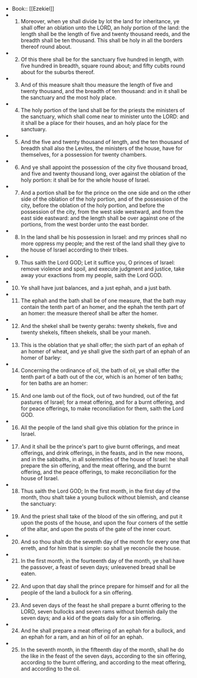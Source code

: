 - Book:: [[Ezekiel]]
- 1. Moreover, when ye shall divide by lot the land for inheritance, ye shall offer an oblation unto the LORD, an holy portion of the land: the length shall be the length of five and twenty thousand reeds, and the breadth shall be ten thousand. This shall be holy in all the borders thereof round about.
- 2. Of this there shall be for the sanctuary five hundred in length, with five hundred in breadth, square round about; and fifty cubits round about for the suburbs thereof.
- 3. And of this measure shalt thou measure the length of five and twenty thousand, and the breadth of ten thousand: and in it shall be the sanctuary and the most holy place.
- 4. The holy portion of the land shall be for the priests the ministers of the sanctuary, which shall come near to minister unto the LORD: and it shall be a place for their houses, and an holy place for the sanctuary.
- 5. And the five and twenty thousand of length, and the ten thousand of breadth shall also the Levites, the ministers of the house, have for themselves, for a possession for twenty chambers.
- 6. And ye shall appoint the possession of the city five thousand broad, and five and twenty thousand long, over against the oblation of the holy portion: it shall be for the whole house of Israel.
- 7. And a portion shall be for the prince on the one side and on the other side of the oblation of the holy portion, and of the possession of the city, before the oblation of the holy portion, and before the possession of the city, from the west side westward, and from the east side eastward: and the length shall be over against one of the portions, from the west border unto the east border.
- 8. In the land shall be his possession in Israel: and my princes shall no more oppress my people; and the rest of the land shall they give to the house of Israel according to their tribes.
- 9. Thus saith the Lord GOD; Let it suffice you, O princes of Israel: remove violence and spoil, and execute judgment and justice, take away your exactions from my people, saith the Lord GOD.
- 10. Ye shall have just balances, and a just ephah, and a just bath.
- 11. The ephah and the bath shall be of one measure, that the bath may contain the tenth part of an homer, and the ephah the tenth part of an homer: the measure thereof shall be after the homer.
- 12. And the shekel shall be twenty gerahs: twenty shekels, five and twenty shekels, fifteen shekels, shall be your maneh.
- 13. This is the oblation that ye shall offer; the sixth part of an ephah of an homer of wheat, and ye shall give the sixth part of an ephah of an homer of barley:
- 14. Concerning the ordinance of oil, the bath of oil, ye shall offer the tenth part of a bath out of the cor, which is an homer of ten baths; for ten baths are an homer:
- 15. And one lamb out of the flock, out of two hundred, out of the fat pastures of Israel; for a meat offering, and for a burnt offering, and for peace offerings, to make reconciliation for them, saith the Lord GOD.
- 16. All the people of the land shall give this oblation for the prince in Israel.
- 17. And it shall be the prince's part to give burnt offerings, and meat offerings, and drink offerings, in the feasts, and in the new moons, and in the sabbaths, in all solemnities of the house of Israel: he shall prepare the sin offering, and the meat offering, and the burnt offering, and the peace offerings, to make reconciliation for the house of Israel.
- 18. Thus saith the Lord GOD; In the first month, in the first day of the month, thou shalt take a young bullock without blemish, and cleanse the sanctuary:
- 19. And the priest shall take of the blood of the sin offering, and put it upon the posts of the house, and upon the four corners of the settle of the altar, and upon the posts of the gate of the inner court.
- 20. And so thou shalt do the seventh day of the month for every one that erreth, and for him that is simple: so shall ye reconcile the house.
- 21. In the first month, in the fourteenth day of the month, ye shall have the passover, a feast of seven days; unleavened bread shall be eaten.
- 22. And upon that day shall the prince prepare for himself and for all the people of the land a bullock for a sin offering.
- 23. And seven days of the feast he shall prepare a burnt offering to the LORD, seven bullocks and seven rams without blemish daily the seven days; and a kid of the goats daily for a sin offering.
- 24. And he shall prepare a meat offering of an ephah for a bullock, and an ephah for a ram, and an hin of oil for an ephah.
- 25. In the seventh month, in the fifteenth day of the month, shall he do the like in the feast of the seven days, according to the sin offering, according to the burnt offering, and according to the meat offering, and according to the oil.
